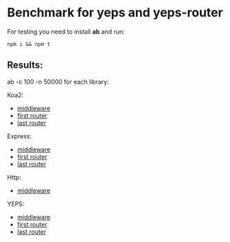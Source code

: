 # Benchmark for yeps and yeps-router

For testing you need to install **ab** and run:

    npm i && npm t

## Results:

ab -c 100 -n 50000 for each library:


Koa2:
* [middleware](https://raw.githubusercontent.com/evheniy/yeps-benchmark/master/reports/koa2_middleware.txt)
* [first router](https://raw.githubusercontent.com/evheniy/yeps-benchmark/master/reports/koa2_route_first.txt)
* [last router](https://raw.githubusercontent.com/evheniy/yeps-benchmark/master/reports/koa2_route_last.txt)

Express:
* [middleware](https://raw.githubusercontent.com/evheniy/yeps-benchmark/master/reports/express_middleware.txt)
* [first router](https://raw.githubusercontent.com/evheniy/yeps-benchmark/master/reports/express_route_first.txt)
* [last router](https://raw.githubusercontent.com/evheniy/yeps-benchmark/master/reports/express_route_last.txt)

Http:
* [middleware](https://raw.githubusercontent.com/evheniy/yeps-benchmark/master/reports/http_middleware.txt)

YEPS:
* [middleware](https://raw.githubusercontent.com/evheniy/yeps-benchmark/master/reports/yeps_middleware.txt)
* [first router](https://raw.githubusercontent.com/evheniy/yeps-benchmark/master/reports/yeps_route_first.txt)
* [last router](https://raw.githubusercontent.com/evheniy/yeps-benchmark/master/reports/yeps_route_last.txt)
